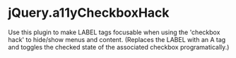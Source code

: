 jQuery.a11yCheckboxHack
=======================
Use this plugin to make LABEL tags focusable when using the 'checkbox hack' to hide/show menus and content. (Replaces the LABEL with an A tag and toggles the checked state of the associated checkbox programatically.)
